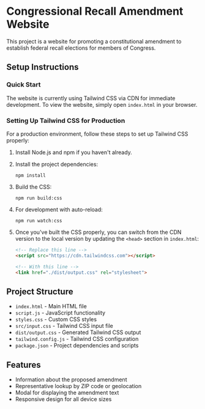 # Congressional Recall Amendment Website

This project is a website for promoting a constitutional amendment to establish federal recall elections for members of Congress.

## Setup Instructions

### Quick Start
The website is currently using Tailwind CSS via CDN for immediate development. To view the website, simply open `index.html` in your browser.

### Setting Up Tailwind CSS for Production

For a production environment, follow these steps to set up Tailwind CSS properly:

1. Install Node.js and npm if you haven't already.

2. Install the project dependencies:
   ```
   npm install
   ```

3. Build the CSS:
   ```
   npm run build:css
   ```

4. For development with auto-reload:
   ```
   npm run watch:css
   ```

5. Once you've built the CSS properly, you can switch from the CDN version to the local version by updating the `<head>` section in `index.html`:
   ```html
   <!-- Replace this line -->
   <script src="https://cdn.tailwindcss.com"></script>
   
   <!-- With this line -->
   <link href="./dist/output.css" rel="stylesheet">
   ```

## Project Structure

- `index.html` - Main HTML file
- `script.js` - JavaScript functionality
- `styles.css` - Custom CSS styles
- `src/input.css` - Tailwind CSS input file
- `dist/output.css` - Generated Tailwind CSS output
- `tailwind.config.js` - Tailwind CSS configuration
- `package.json` - Project dependencies and scripts

## Features

- Information about the proposed amendment
- Representative lookup by ZIP code or geolocation
- Modal for displaying the amendment text
- Responsive design for all device sizes
